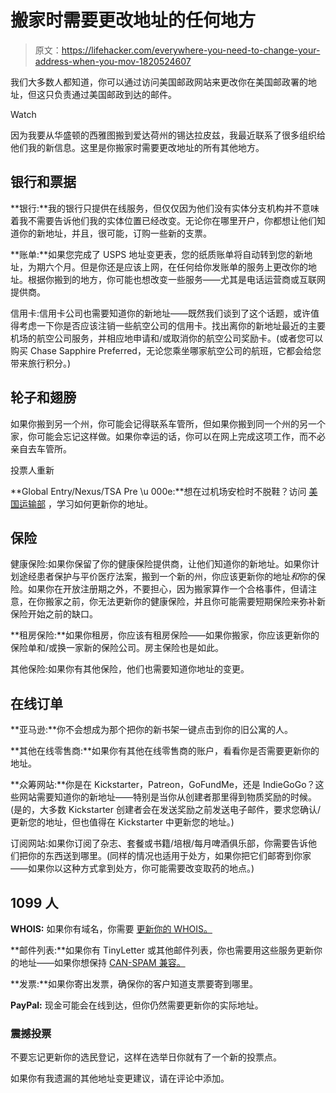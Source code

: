 # 搬家时需要更改地址的任何地方

> 原文：<https://lifehacker.com/everywhere-you-need-to-change-your-address-when-you-mov-1820524607>

我们大多数人都知道，你可以通过访问美国邮政网站来更改你在美国邮政署​的地址，但这只负责通过美国邮政到达的邮件。

Watch

因为我要从华盛顿的西雅图搬到爱达荷州的锡达拉皮兹，我最近联系了很多组织给他们我的新信息。这里是你搬家时需要更改地址的所有其他地方。

## 银行和票据

**银行:**我的银行只提供在线服务，但仅仅因为他们没有实体分支机构并不意味着我不需要告诉他们我的实体位置已经改变。无论你在哪里开户，你都想让他们知道你的新地址，并且，很可能，订购一些新的支票。

**账单:**如果您完成了 USPS 地址变更表，您的纸质账单将自动转到您的新地址，为期六个月。但是你还是应该上网，在任何给你发账单的服务上更改你的地址。根据你搬到的地方，你可能也想改变一些服务——尤其是电话运营商或互联网提供商。

信用卡:信用卡公司也需要知道你的新地址——既然我们谈到了这个话题，或许值得考虑一下你是否应该注销一些航空公司的信用卡。找出离你的新地址最近的主要机场的航空公司服务，并相应地申请和/或取消你的航空公司奖励卡。(或者您可以购买 Chase Sapphire Preferred，无论您乘坐哪家航空公司的航班，它都会给您带来旅行积分。)

## 轮子和翅膀

如果你搬到另一个州，你可能会记得联系车管所，但如果你搬到同一个州的另一个家，你可能会忘记这样做。如果你幸运的话，你可以在网上完成这项工作，而不必亲自去车管所。

投票人重新

**Global Entry/Nexus/TSA Pre \u 000e:**想在过机场安检时不脱鞋？访问 [美国运输部](https://www.tsa.gov/travel/frequently-asked-questions/my-personal-information-has-changed-how-do-i-update-my-information) ，学习如何更新你的地址。

## 保险

健康保险:如果你保留了你的健康保险提供商，让他们知道你的新地址。如果你计划途经患者保护与平价医疗法案，搬到一个新的州，你应该更新你的地址*和*你的保险。如果你在开放注册期之外，不要担心，因为搬家算作一个合格事件，但请注意，在你搬家之前，你无法更新你的健康保险，并且你可能需要短期保险来弥补新保险开始之前的缺口。

**租房保险:**如果你租房，你应该有租房保险——如果你搬家，你应该更新你的保险单和/或换一家新的保险公司。房主保险也是如此。

其他保险:如果你有其他保险，他们也需要知道你地址的变更。

## 在线订单

**亚马逊:**你不会想成为那个把你的新书架一键点击到你的旧公寓的人。

**其他在线零售商:**如果你有其他在线零售商的账户，看看你是否需要更新你的地址。

**众筹网站:**你是在 Kickstarter，Patreon，GoFundMe，还是 IndieGoGo？这些网站需要知道你的新地址——特别是当你从创建者那里得到物质奖励的时候。(是的，大多数 Kickstarter 创建者会在发送奖励之前发送电子邮件，要求您确认/更新您的地址，但也值得在 Kickstarter 中更新您的地址。)

订阅网站:如果你订阅了杂志、套餐或书籍/培根/每月啤酒俱乐部，你需要告诉他们把你的东西送到哪里。(同样的情况也适用于处方，如果你把它们邮寄到你家——如果你以这种方式拿到处方，你可能需要改变取药的地点。)

## 1099 人

**WHOIS:** 如果你有域名，你需要 [更新你的 WHOIS。](https://whois.icann.org/en/how-do-i-update-my-contact-information-whois-record)

**邮件列表:**如果你有 TinyLetter 或其他邮件列表，你也需要用这些服务更新你的地址——如果你想保持 [CAN-SPAM 兼容。](https://www.ftc.gov/tips-advice/business-center/guidance/can-spam-act-compliance-guide-business)

**发票:**如果你寄出发票，确保你的客户知道支票要寄到哪里。

**PayPal:** 现金可能会在线到达，但你仍然需要更新你的实际地址。

### 震撼投票

不要忘记更新你的选民登记，这样在选举日你就有了一个新的投票点。

如果你有我遗漏的其他地址变更建议，请在评论中添加。